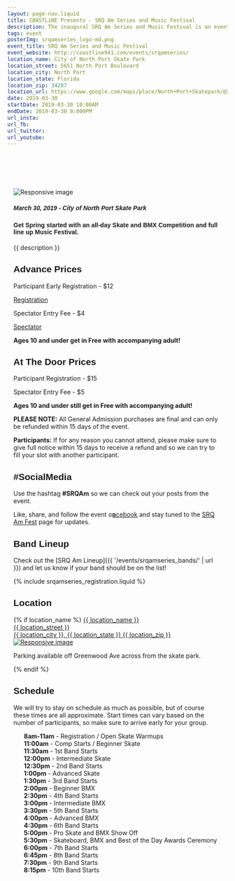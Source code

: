 ```yaml
---
layout: page-nav.liquid
title: CØASTLiNE Presents - SRQ Am Series and Music Festival
description: The inaugural SRQ Am Series and Music Festival is an event to showcase the unique blend of sports and music culture we love so much here on Florida’s best coast.
tags: event
posterImg: srqamseries_logo-md.png
event_title: SRQ Am Series and Music Festival
event_website: http://coastline941.com/events/srqamseries/
location_name: City of North Port Skate Park
location_street: 5651 North Port Boulevard
location_city: North Port
location_state: Florida 
location_zip: 34287
location_url: https://www.google.com/maps/place/North+Port+Skatepark/@27.0471319,-82.237207,17z/data=!3m1!4b1!4m5!3m4!1s0x88c354a22112d131:0x614bdc6898f80b16!8m2!3d27.0471319!4d-82.2350183
date: 2019-03-30
startDate: 2019-03-30 10:00AM
endDate: 2019-03-30 8:000PM
url_insta: 
url_fb:
url_twitter:
url_youtube: 
---
```

<style>
h1, h2, h3, h4, h5, h6 {
  font-family: 'aileronultralight', sans-serif;
}

#schedule li {
    list-style: none;
}

.minicon {
    margin-right: -4px;
    margin-left: -7px;
    width: 1.5em;
}
</style>

<script type='application/ld+json'> 
{
  "@context": "http://www.schema.org",
  "@type": "Event",
  "name": "{{event_title}}",
  "url": "{{event_website}}",
  "description": "{{description}}",
  "startDate": "{{startDate}}",
  "endDate": "{{endDate}}",
  "location": {
    "@type": "Place",
    "name": "{{location_name}}",
    "sameAs": "http://www.cityofnorthport.com/government/city-services/parks-recreation/parks/skate-park",
    "address": {
      "@type": "PostalAddress",
      "streetAddress": "{{location_street}}",
      "addressLocality": "{{location_city}}",
      "addressRegion": "{{location_state}}",
      "postalCode": "{{location_zip}}",
      "addressCountry": "USA"
    }
  },
  "offers": [
      {
        "@type": "Offer",
        "description": "General Admission",
        "url": "https://coastline-band-llc.weebly.com/product/pre-sale-general-admission-tickets/1",
        "price": "$4.00"
      },
      {
        "@type": "Offer",
        "description": "Participant Registration",
        "url": "https://coastline941.com/events/srqamseries_registration/",
        "price": "$12.00"
      }
  ]
}
</script>


<div id="content-wrapper" style="padding-left: 1em; padding-right: 1em;">
<div style="padding-top:80px;">

<img src="{{ '/img/srqamseries_logo-md.png' | url }}" class="img-fluid mx-auto d-block" alt="Responsive image">

<h5 class="aileronultralight text-center">March 30, 2019 - City of North Port Skate Park</h5>

#### Get Spring started with an all-day Skate and BMX Competition and full line up Music Festival.

{{ description }}

<div class="row">
<div class="col-md">

## Advance Prices

<div class="container-fluid">
<div class="row">
<div class="col-md">

Participant Early Registration - $12

</div>
<div class="col-md-4">
<a class="btn btn-primary" href="{{ '/events/srqamseries_registration/' | url }}">Registration</a>
</div>
</div>

<div class="row">
<div class="col-md">

Spectator Entry Fee - $4

</div>
<div class="col-md-4">
<a class="btn btn-primary" href="https://coastline-band-llc.weebly.com/product/pre-sale-general-admission-tickets/1" target="_blank">Spectator</a> 
</div>
</div>
<div class="row">
<div class="ml-3">

**Ages 10 and under get in Free with accompanying adult!**

</div>

</div>

</div>

## At The Door Prices
Participant Registration - $15

Spectator Entry Fee - $5

**Ages 10 and under still get in Free with accompanying adult!**

**PLEASE NOTE:** All General Admission purchases are final and can only be refunded within 15 days of the event. 

**Participants:** If for any reason you cannot attend, please make sure to give full notice within 15 days to receive a refund and so we can try to fill your slot with another participant.

</div>
<div class="col-md">

## #SocialMedia
Use the hashtag **#SRQAm** so we can check out your posts from the event.

<p>Like, share, and follow the event on <a href="https://www.facebook.com/events/743260372720834/" target="_blank"><i class="minicon" data-feather="facebook"></i>acebook</a> and stay tuned to the <a href="https://www.facebook.com/SrqAmFest/" target="_blank">SRQ Am Fest</a> page for updates.</p>

## Band Lineup
Check out the [SRQ Am Lineup]({{ '/events/srqamseries_bands/' | url }}) and let us know if your band should be on the list!

{% include srqamseries_registration.liquid %}


## Location
<div class="row">
<div class="col">
{% if location_name %}
<a href="{{ location_url }}" target="_blank">
{{ location_name }}<br>
{{ location_street }}<br>
{{ location_city }}, {{ location_state }} {{ location_zip }}<br>
</div>
<div class="col-4">
<img src="{{ '/img/map-npsp.png' | url }}" class="img-fluid" alt="Responsive image">
</a>

Parking available off Greenwood Ave across from the skate park.

</div>
</div>
{% endif %}

</div>
<div id="schedule" class="col-xl">

## Schedule

We will try to stay on schedule as much as possible, but of course these times are all approximate. Start times can vary based on the number of participants, so make sure to arrive early for your group.


* **8am-11am** - Registration / Open Skate Warmups
* **11:00am** - Comp Starts / Beginner Skate
* **11:30am** - 1st Band Starts
* **12:00pm** - Intermediate Skate
* **12:30pm** - 2nd Band Starts
* **1:00pm** - Advanced Skate
* **1:30pm** - 3rd Band Starts
* **2:00pm** - Beginner BMX
* **2:30pm** - 4th Band Starts
* **3:00pm** - Intermediate BMX
* **3:30pm** - 5th Band Starts
* **4:00pm** - Advanced BMX
* **4:30pm** - 6th Band Starts
* **5:00pm** - Pro Skate and BMX Show Off
* **5:30pm** - Skateboard, BMX and Best of the Day Awards Ceremony
* **6:00pm** - 7th Band Starts
* **6:45pm** - 8th Band Starts
* **7:30pm** - 9th Band Starts
* **8:15pm** - 10th Band Starts

</div>
</div>


</div>

</div>
</div>
